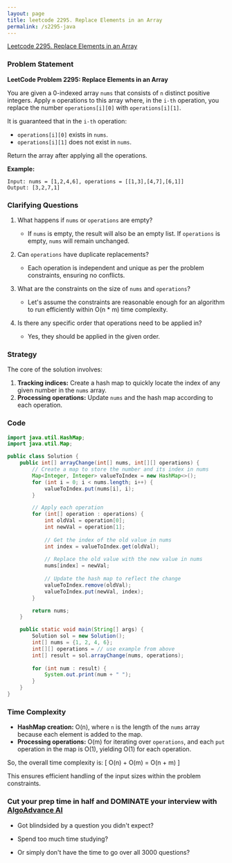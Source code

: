 ```yaml
---
layout: page
title: leetcode 2295. Replace Elements in an Array
permalink: /s2295-java
---
```

[Leetcode 2295. Replace Elements in an Array](https://algoadvance.github.io/algoadvance/l2295)
### Problem Statement

**LeetCode Problem 2295: Replace Elements in an Array**

You are given a 0-indexed array `nums` that consists of `n` distinct positive integers. Apply `m` operations to this array where, in the `i-th` operation, you replace the number `operations[i][0]` with `operations[i][1]`.

It is guaranteed that in the `i-th` operation:
- `operations[i][0]` exists in `nums`.
- `operations[i][1]` does not exist in `nums`.

Return the array after applying all the operations.

**Example:**

```
Input: nums = [1,2,4,6], operations = [[1,3],[4,7],[6,1]]
Output: [3,2,7,1]
```

### Clarifying Questions
1. What happens if `nums` or `operations` are empty?
    - If `nums` is empty, the result will also be an empty list. If `operations` is empty, `nums` will remain unchanged.

2. Can `operations` have duplicate replacements?
    - Each operation is independent and unique as per the problem constraints, ensuring no conflicts.

3. What are the constraints on the size of `nums` and `operations`?
    - Let's assume the constraints are reasonable enough for an algorithm to run efficiently within O(n * m) time complexity.

4. Is there any specific order that operations need to be applied in?
    - Yes, they should be applied in the given order.

### Strategy
The core of the solution involves:
1. **Tracking indices:** Create a hash map to quickly locate the index of any given number in the `nums` array.
2. **Processing operations:** Update `nums` and the hash map according to each operation.

### Code

```java
import java.util.HashMap;
import java.util.Map;

public class Solution {
    public int[] arrayChange(int[] nums, int[][] operations) {
        // Create a map to store the number and its index in nums
        Map<Integer, Integer> valueToIndex = new HashMap<>();
        for (int i = 0; i < nums.length; i++) {
            valueToIndex.put(nums[i], i);
        }

        // Apply each operation
        for (int[] operation : operations) {
            int oldVal = operation[0];
            int newVal = operation[1];
            
            // Get the index of the old value in nums
            int index = valueToIndex.get(oldVal);
            
            // Replace the old value with the new value in nums
            nums[index] = newVal;
            
            // Update the hash map to reflect the change
            valueToIndex.remove(oldVal);
            valueToIndex.put(newVal, index);
        }

        return nums;
    }

    public static void main(String[] args) {
        Solution sol = new Solution();
        int[] nums = {1, 2, 4, 6};
        int[][] operations = // use example from above
        int[] result = sol.arrayChange(nums, operations);
        
        for (int num : result) {
            System.out.print(num + " ");
        }
    }
}
```

### Time Complexity
- **HashMap creation:** O(n), where `n` is the length of the `nums` array because each element is added to the map.
- **Processing operations:** O(m) for iterating over `operations`, and each `put` operation in the map is O(1), yielding O(1) for each operation.
  
So, the overall time complexity is:
\[ O(n) + O(m) = O(n + m) \]

This ensures efficient handling of the input sizes within the problem constraints.


### Cut your prep time in half and DOMINATE your interview with [AlgoAdvance AI](https://algoAdvance.com)

- Got blindsided by a question you didn't expect?

- Spend too much time studying?

- Or simply don't have the time to go over all 3000 questions?

